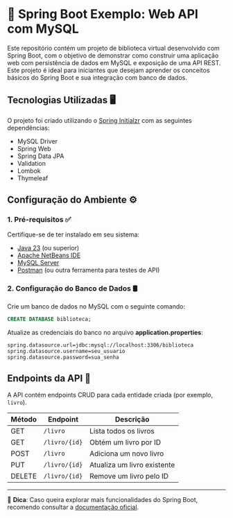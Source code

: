 # 🚀 Spring Boot Exemplo: Web API com MySQL

Este repositório contém um projeto de biblioteca virtual desenvolvido com Spring Boot, com o objetivo de demonstrar como construir uma aplicação web com persistência de dados em MySQL e exposição de uma API REST. Este projeto é ideal para iniciantes que desejam aprender os conceitos básicos do Spring Boot e sua integração com banco de dados.

## Tecnologias Utilizadas 🖥️
O projeto foi criado utilizando o [Spring Initialzr](https://start.spring.io) com as seguintes dependências:

- MySQL Driver
- Spring Web
- Spring Data JPA
- Validation
- Lombok
- Thymeleaf

## Configuração do Ambiente ⚙️

### 1. Pré-requisitos ✅
Certifique-se de ter instalado em seu sistema:
- [Java 23](https://www.oracle.com/br/java/technologies/downloads/) (ou superior)
- [Apache NetBeans IDE](https://netbeans.apache.org/front/main/index.html)
- [MySQL Server](https://www.mysql.com)
- [Postman](https://www.postman.com) (ou outra ferramenta para testes de API)

### 2. Configuração do Banco de Dados 🛢️
Crie um banco de dados no MySQL com o seguinte comando:
```sql
CREATE DATABASE biblioteca;
```

Atualize as credenciais do banco no arquivo **application.properties**:
```properties
spring.datasource.url=jdbc:mysql://localhost:3306/biblioteca
spring.datasource.username=seu_usuario
spring.datasource.password=sua_senha
```

## Endpoints da API 📡

A API contém endpoints CRUD para cada entidade criada (por exemplo, `livro`).

| Método | Endpoint       | Descrição                     |
|--------|---------------|--------------------------------|
| GET    | `/livro`   | Lista todos os livros       |
| GET    | `/livro/{id}` | Obtém um livro por ID     |
| POST   | `/livro`   | Adiciona um novo livro      |
| PUT    | `/livro/{id}` | Atualiza um livro existente |
| DELETE | `/livro/{id}` | Remove um livro pelo ID    |


---
📌 **Dica**: Caso queira explorar mais funcionalidades do Spring Boot, recomendo consultar a [documentação oficial](https://spring.io/projects/spring-boot).

